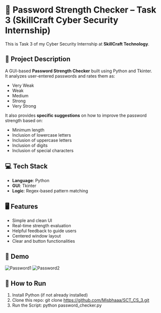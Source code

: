 # 🔐 Password Strength Checker – Task 3 (SkillCraft Cyber Security Internship)

This is Task 3 of my Cyber Security Internship at **SkillCraft Technology**.

## 📌 Project Description

A GUI-based **Password Strength Checker** built using Python and Tkinter.  
It analyzes user-entered passwords and rates them as:
- Very Weak
- Weak
- Medium
- Strong
- Very Strong

It also provides **specific suggestions** on how to improve the password strength based on:
- Minimum length
- Inclusion of lowercase letters
- Inclusion of uppercase letters
- Inclusion of digits
- Inclusion of special characters

## 💻 Tech Stack

- **Language**: Python  
- **GUI**: Tkinter  
- **Logic**: Regex-based pattern matching

## 🖥️ Features

- Simple and clean UI
- Real-time strength evaluation
- Helpful feedback to guide users
- Centered window layout
- Clear and button functionalities

## 📸 Demo

![Password1](https://github.com/user-attachments/assets/6be7ee83-3adc-48ee-b3d9-2c8febf29056)
![Password2](https://github.com/user-attachments/assets/b6d38d70-2d68-4264-a80a-9f9089950e54)


## 🚀 How to Run

1. Install Python (if not already installed)
2. Clone this repo:
    git clone https://github.com/Misbhaaa/SCT_CS_3.git
3. Run the Script:
    python password_checker.py

